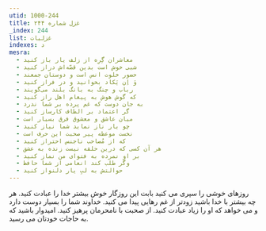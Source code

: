 ```yaml
---
utid: 1000-244
title: غزل شماره ۲۴۴
_index: 244
list: غزلیات
indexes: د
mesra:
  - معاشران گِرِه از زلف یار باز کنید
  - شبی خوش است بدین قصّه‌اش دراز کنید
  - حضور خلوت انس است و دوستان جمعند
  - وَ اِن یَکاد بخوانید و در فراز کنید
  - رباب و چنگ به بانگ بلند می‌گویند
  - که گوش هوش به پیغام اهل راز کنید
  - به جان دوست که غم پرده بر شما ندرد
  - گر اعتماد بر الطاف کارساز کنید
  - میان عاشق و معشوق فرق بسیار است
  - چو یار ناز نماید شما نیاز کنید
  - نخست موعظه پیر صحبت این حرف است
  - که از مُصاحب ناجنس احتراز کنید
  - هر آن کسی که درین حلقه نیست زنده به عشق
  - بر او نمرده به فتوای من نماز کنید
  - وگر طلب کند انعامی از شما حافظ
  - حوالتش به لبِ یار دلنواز کنید
---
```

روزهای خوشی را سپری می کنید بابت این روزگار خوش بیشتر خدا را عبادت کنید. هر چه بیشتر با خدا باشید زودتر از غم رهایی پیدا می کنید. خداوند شما را بسیار دوست دارد و می خواهد که او را زیاد عبادت کنید. از صحبت با نامحرمان پرهیز کنید. امیدوار باشید که به حاجات خودتان می رسید.

